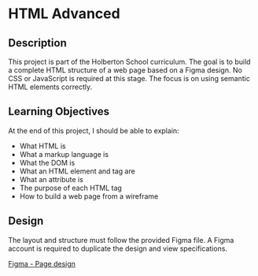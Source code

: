 # HTML Advanced

## Description

This project is part of the Holberton School curriculum. The goal is to build a complete HTML structure of a web page based on a Figma design. No CSS or JavaScript is required at this stage. The focus is on using semantic HTML elements correctly.

## Learning Objectives

At the end of this project, I should be able to explain:

-   What HTML is
-   What a markup language is
-   What the DOM is
-   What an HTML element and tag are
-   What an attribute is
-   The purpose of each HTML tag
-   How to build a web page from a wireframe

## Design

The layout and structure must follow the provided Figma file. A Figma account is required to duplicate the design and view specifications.

[Figma - Page design](https://www.figma.com/file/XrEAsu1vQj5fhVaNG38d2W/Homepage)
